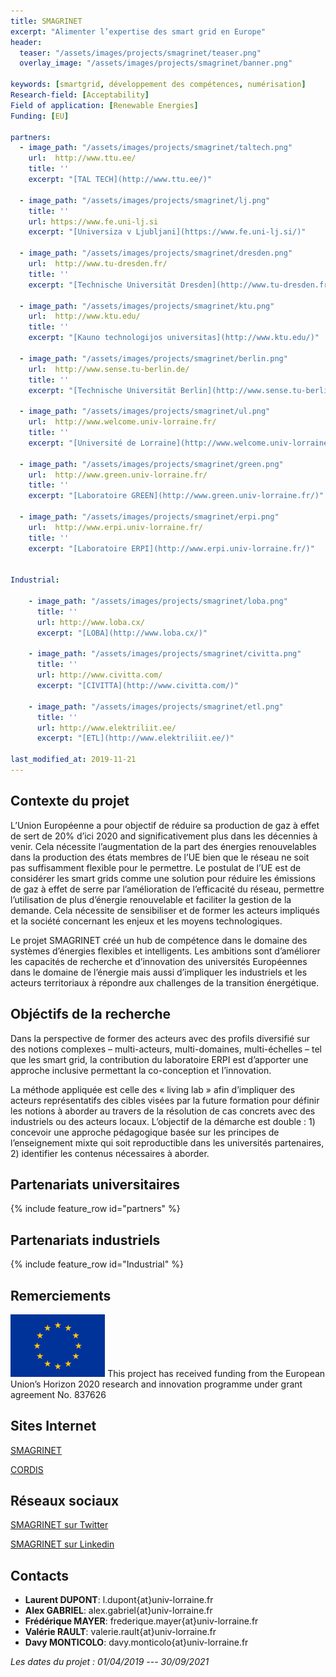 ```yaml
---
title: SMAGRINET
excerpt: "Alimenter l’expertise des smart grid en Europe"
header:
  teaser: "/assets/images/projects/smagrinet/teaser.png"
  overlay_image: "/assets/images/projects/smagrinet/banner.png"

keywords: [smartgrid, développement des compétences, numérisation]
Research-field: [Acceptability]
Field of application: [Renewable Energies]
Funding: [EU]

partners:
  - image_path: "/assets/images/projects/smagrinet/taltech.png"
    url:  http://www.ttu.ee/
    title: ''
    excerpt: "[TAL TECH](http://www.ttu.ee/)"

  - image_path: "/assets/images/projects/smagrinet/lj.png"
    title: ''
    url: https://www.fe.uni-lj.si
    excerpt: "[Universiza v Ljubljani](https://www.fe.uni-lj.si/)"

  - image_path: "/assets/images/projects/smagrinet/dresden.png"
    url:  http://www.tu-dresden.fr/
    title: ''
    excerpt: "[Technische Universität Dresden](http://www.tu-dresden.fr/)"

  - image_path: "/assets/images/projects/smagrinet/ktu.png"
    url:  http://www.ktu.edu/
    title: ''
    excerpt: "[Kauno technologijos universitas](http://www.ktu.edu/)"

  - image_path: "/assets/images/projects/smagrinet/berlin.png"
    url:  http://www.sense.tu-berlin.de/
    title: ''
    excerpt: "[Technische Universität Berlin](http://www.sense.tu-berlin.de/)"

  - image_path: "/assets/images/projects/smagrinet/ul.png"
    url:  http://www.welcome.univ-lorraine.fr/
    title: ''
    excerpt: "[Université de Lorraine](http://www.welcome.univ-lorraine.fr/)"

  - image_path: "/assets/images/projects/smagrinet/green.png"
    url:  http://www.green.univ-lorraine.fr/
    title: ''
    excerpt: "[Laboratoire GREEN](http://www.green.univ-lorraine.fr/)"

  - image_path: "/assets/images/projects/smagrinet/erpi.png"
    url:  http://www.erpi.univ-lorraine.fr/
    title: ''
    excerpt: "[Laboratoire ERPI](http://www.erpi.univ-lorraine.fr/)" 


Industrial:

    - image_path: "/assets/images/projects/smagrinet/loba.png"  
      title: ''
      url: http://www.loba.cx/
      excerpt: "[LOBA](http://www.loba.cx/)"

    - image_path: "/assets/images/projects/smagrinet/civitta.png"  
      title: ''
      url: http://www.civitta.com/
      excerpt: "[CIVITTA](http://www.civitta.com/)"

    - image_path: "/assets/images/projects/smagrinet/etl.png"  
      title: ''
      url: http://www.elektriliit.ee/
      excerpt: "[ETL](http://www.elektriliit.ee/)"

last_modified_at: 2019-11-21
---
```



## Contexte du projet 

L’Union Européenne a pour objectif de réduire sa production de gaz à effet de sert de 20% d’ici 2020 and significativement plus dans les décennies à venir. Cela nécessite l’augmentation de la part des énergies renouvelables dans la production des états membres de l’UE bien que le réseau ne soit pas suffisamment flexible pour le permettre. Le postulat de l’UE est de considérer les smart grids comme une solution pour réduire les émissions de gaz à effet de serre par l’amélioration de l’efficacité du réseau, permettre l’utilisation de plus d’énergie renouvelable et faciliter la gestion de la demande. Cela nécessite de sensibiliser et de former les acteurs impliqués et la société concernant les enjeux et les moyens technologiques.  

Le projet SMAGRINET créé un hub de compétence dans le domaine des systèmes d’énergies flexibles et intelligents. Les ambitions sont d’améliorer les capacités de recherche et d’innovation des universités Européennes dans le domaine de l’énergie mais aussi d’impliquer les industriels et les acteurs territoriaux à répondre aux challenges de la transition énergétique.



## Objéctifs de la recherche

Dans la perspective de former des acteurs avec des profils diversifié sur des notions complexes – multi-acteurs, multi-domaines, multi-échelles – tel que les smart grid, la contribution du laboratoire ERPI est d’apporter une approche inclusive permettant la co-conception et l’innovation.  

La méthode appliquée est celle des « living lab » afin d’impliquer des acteurs représentatifs des cibles visées par la future formation pour définir les notions à aborder au travers de la résolution de cas concrets avec des industriels ou des acteurs locaux. L’objectif de la démarche est double : 1) concevoir une approche pédagogique basée sur les principes de l’enseignement mixte qui soit reproductible dans les universités partenaires, 2) identifier les contenus nécessaires à aborder. 

## Partenariats universitaires

{% include feature_row id="partners" %}


## Partenariats industriels

{% include feature_row id="Industrial" %}




## Remerciements

<img src="/assets/images/projects/smagrinet/eu.png"  alt= "European Union" width="30%" class="align-right">
This project has received funding from the European Union’s Horizon 2020 research and innovation programme under grant agreement No. 837626


## Sites Internet

<i class="fas fa-link"></i> [SMAGRINET](https://www.smagrinet.eu)  

<i class="far fa-id-card"></i> [CORDIS](https://cordis.europa.eu/project/id/837626)  

##  Réseaux sociaux 

<i class="fab fa-twitter-square"></i> [SMAGRINET sur Twitter](https://twitter.com/smagrinet)  

<i class="fab fa-linkedin"></i> [SMAGRINET sur Linkedin](https://www.linkedin.com/company/smagrinet/)




## Contacts 
* **Laurent DUPONT**: l.dupont{at}univ-lorraine.fr
* **Alex GABRIEL**: alex.gabriel{at}univ-lorraine.fr
* **Frédérique MAYER**: frederique.mayer{at}univ-lorraine.fr
* **Valérie RAULT**: valerie.rault{at}univ-lorraine.fr
* **Davy MONTICOLO**: davy.monticolo{at}univ-lorraine.fr


 *Les dates du projet : 01/04/2019 --- 30/09/2021*